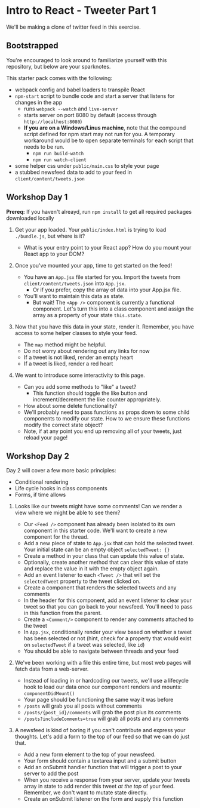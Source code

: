 # Intro to React - Tweeter Part 1

We'll be making a clone of twitter feed in this exercise.

## Bootstrapped

You're encouraged to look around to familiarize yourself with this repository, but below are your sparknotes.

This starter pack comes with the following:

- webpack config and babel loaders to transpile React
- `npm-start` script to bundle code and start a server that listens for changes in the app
  - runs `webpack --watch` and `live-server`
  - starts server on port 8080 by default (access through `http://localhost:8080`)
  - **If you are on a Windows/Linus machine**, note that the compound script defined for npm start may not run for you. A temporary workaround would be to open separate terminals for each script that needs to be run.
    - `npm run build-watch`
    - `npm run watch-client`
- some helper css under `public/main.css` to style your page
- a stubbed newsfeed data to add to your feed in `client/content/tweets.json`

## Workshop Day 1

**Prereq:** If you haven't alreayd, run `npm install` to get all required packages downloaded locally

1. Get your app loaded. Your `public/index.html` is trying to load `./bundle.js`, but where is it?

   - What is your entry point to your React app? How do you mount your React app to your DOM?

2. Once you've mounted your app, time to get started on the feed!

   - You have an `App.jsx` file started for you. Import the tweets from `client/content/tweets.json` into `App.jsx`.
     - Or if you prefer, copy the array of data into your App.jsx file.
   - You'll want to maintain this data as state.
     - But wait! The `<App />` component is currently a functional component. Let's turn this into a class component and assign the array as a property of your state `this.state`.

3. Now that you have this data in your state, render it. Remember, you have access to some helper classes to style your feed.

   - The `map` method might be helpful.
   - Do not worry about rendering out any links for now
   - If a tweet is not liked, render an empty heart
   - If a tweet is liked, render a red heart

4. We want to introduce some interactivity to this page.

   - Can you add some methods to "like" a tweet?
     - This function should toggle the like button and increment/decrement the like counter appropriately.
   - How about some delete functionality?
   - We'll probably need to pass functions as props down to some child components to modify our state. How to we ensure these functions modify the correct state object?
   - Note, if at any point you end up removing all of your tweets, just reload your page!

## Workshop Day 2

Day 2 will cover a few more basic principles:

- Conditional rendering
- Life cycle hooks in class components
- Forms, if time allows

1. Looks like our tweets might have some comments! Can we render a view where we might be able to see them?

   - Our `<Feed />` component has already been isolated to its own component in this starter code. We'll want to create a new component for the thread.
   - Add a new piece of state to `App.jsx` that can hold the selected tweet. Your initial state can be an empty object
     `selectedTweet: {}`
   - Create a method in your class that can update this value of state.
   - Optionally, create another method that can clear this value of state and replace the value in it with the empty object again.
   - Add an event listener to each `<Tweet />` that will set the `selectedTweet` property to the tweet clicked on.
   - Create a component that renders the selected tweets and any comments
   - In the header for this component, add an event listener to clear your tweet so that you can go back to your newsfeed. You'll need to pass in this function from the parent.
   - Create a `<Comment/>` component to render any comments attached to the tweet
   - In `App.jsx`, conditionally render your view based on whether a tweet has been selected or not (hint, check for a property that would exist on `selectedTweet` if a tweet was selected, like `id`)
   - You should be able to navigate between threads and your feed

2. We've been working with a file this entire time, but most web pages will fetch data from a web-server.

   - Instead of loading in or hardcoding our tweets, we'll use a lifecycle hook to load our data once our component renders and mounts: `componentDidMount()`
   - Your page should be functioning the same way it was before
   - `/posts` will grab you all posts without comments
   - `/posts/{post_id}/comments` will grab the post plus its comments
   - `/posts?includeComments=true` will grab all posts and any comments

3. A newsfeed is kind of boring if you can't contribute and express your thoughts. Let's add a form to the top of our feed so that we can do just that.

   - Add a new form element to the top of your newsfeed.
   - Your form should contain a textarea input and a submit button
   - Add an onSubmit handler function that will trigger a post to your server to add the post
   - When you receive a response from your server, update your tweets array in state to add render this tweet _at the top_ of your feed. Remember, we don't want to mutate state directly.
   - Create an onSubmit listener on the form and supply this function

